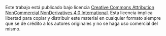 Este trabajo está publicado bajo licencia [Creative Commons Attribution NonCommercial NonDerivatives 4.0 International](https://creativecommons.org/licenses/by-nc-nd/4.0/). Esta licencia implica libertad para copiar y distribuir este material en cualquier formato siempre que se de crédito a los autores originales y no se haga uso comercial del mismo.

